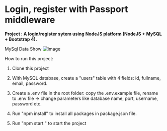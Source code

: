 # Login, register with Passport middleware

**Project : A login/register sytem using NodeJS platform (NodeJS + MySQL + Bootstrap 4).**

MySql Data Show
![image](https://user-images.githubusercontent.com/106422008/182209476-5283f8b0-116d-4782-9103-b371dbd573b5.png)

How to run this project: 

1. Clone this project

2. With MySQL database, create a "users" table with 4 fields: id, fullname, email, password.

3. Create a .env file in the root folder: copy the .env.example file, rename to .env file -> change parameters like database name, port, username, password etc.

4. Run "npm install" to install all packages in package.json file.

5. Run "npm start " to start the project
